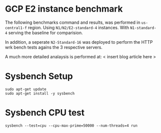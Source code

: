 # GCP E2 instance benchmark

The following benchmarks command and results, was performed in `us-central1-f` region. Using `N1/N2/E2-standard-4` instances. With `N1-standard-4` serving the baseline for comparision.

In addition, a seperate `N2-Standard-16` was deployed to perform the HTTP wrk bench tests agains the 3 respective servers.

A much more detailed analaysis is performed at: < insert blog article here >

# Sysbench Setup

```
sudo apt-get update
sudo apt-get install -y sysbench 
```

# Sysbench CPU test

```
sysbench --test=cpu --cpu-max-prime=50000 --num-threads=4 run
```